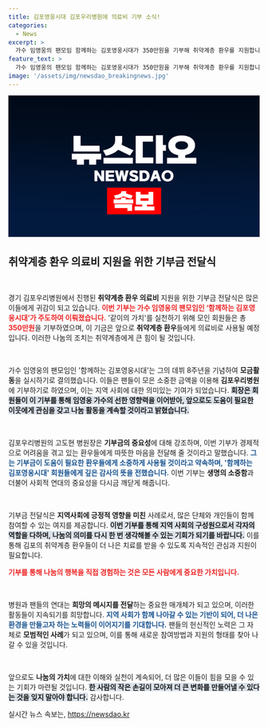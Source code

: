 ```yaml
---
title: 김포영웅시대 김포우리병원에 의료비 기부 소식!
categories:
  - News
excerpt: >
  가수 임영웅의 팬모임 함께하는 김포영웅시대가 350만원을 기부해 취약계층 환우를 지원합니다. 따뜻한 나눔의 의미가 담긴 이 기부금이 어떻게 사용될지, 그 감동의 사연을 확인해보세요!
feature_text: >
  가수 임영웅의 팬모임 함께하는 김포영웅시대가 350만원을 기부해 취약계층 환우를 지원합니다. 따뜻한 나눔의 의미가 담긴 이 기부금이 어떻게 사용될지, 그 감동의 사연을 확인해보세요!
image: '/assets/img/newsdao_breakingnews.jpg'
---
```


<p><img src="/assets/img/newsdao_breakingnews.jpg" alt="koreaapp 속보" /></p>

<h2 data-ke-size="size26">취약계층 환우 의료비 지원을 위한 기부금 전달식</h2>

<p data-ke-size="size16">&nbsp;</p>

<p>경기 김포우리병원에서 진행된 <b>취약계층 환우 의료비</b> 지원을 위한 기부금 전달식은 많은 이들에게 귀감이 되고 있습니다. <b><span style="color: #ee2323;">이번 기부는 가수 임영웅의 팬모임인 ‘함께하는 김포영웅시대’가 주도하여 이뤄졌습니다.</span></b> '같이의 가치'를 실천하기 위해 모인 회원들은 총 <b><span style="color: #ee2323;">350만원</span></b>을 기부하였으며, 이 기금은 앞으로 <b>취약계층 환우</b>들에게 의료비로 사용될 예정입니다. 이러한 나눔의 조치는 취약계층에게 큰 힘이 될 것입니다.</p>

<p data-ke-size="size16">&nbsp;</p>

<p>가수 임영웅의 팬모임인 '함께하는 김포영웅시대'는 그의 데뷔 8주년을 기념하여 <b>모금활동</b>을 실시하기로 결의했습니다. 이들은 팬들이 모은 소중한 금액을 이용해 <b>김포우리병원</b>에 기부하기로 하였으며, 이는 지역 사회에 대한 의미있는 기여가 되었습니다. <b><span style="background-color: #21538527;">회장은 회원들이 이 기부를 통해 임영웅 가수의 선한 영향력을 이어받아, 앞으로도 도움이 필요한 이웃에게 관심을 갖고 나눔 활동을 계속할 것이라고 밝혔습니다.</span></b></p>

<p data-ke-size="size16">&nbsp;</p>

<p>김포우리병원의 고도현 병원장은 <b>기부금의 중요성</b>에 대해 강조하며, 이번 기부가 경제적으로 어려움을 겪고 있는 환우들에게 따뜻한 마음을 전달해 줄 것이라고 말했습니다. <b><span style="color: #1a5490;">그는 기부금이 도움이 필요한 환우들에게 소중하게 사용될 것이라고 약속하며, '함께하는 김포영웅시대' 회원들에게 깊은 감사의 뜻을 전했습니다.</span></b> 이번 기부는 <b>생명의 소중함</b>과 더불어 사회적 연대의 중요성을 다시금 깨닫게 해줍니다.</p>

<p data-ke-size="size16">&nbsp;</p>

<p>기부금 전달식은 <b>지역사회에 긍정적 영향을 미친</b> 사례로서, 많은 단체와 개인들이 함께 참여할 수 있는 여지를 제공합니다. <b><span style="background-color: #21538527;">이번 기부를 통해 지역 사회의 구성원으로서 각자의 역할을 다하며, 나눔의 의미를 다시 한 번 생각해볼 수 있는 기회가 되기를 바랍니다.</span></b> 이를 통해 김포의 취약계층 환우들이 더 나은 치료를 받을 수 있도록 지속적인 관심과 지원이 필요합니다.</p>

<p><b><span style="color: #ee2323;">기부를 통해 나눔의 행복을 직접 경험하는 것은 모든 사람에게 중요한 가치입니다.</span></b></p>

<p data-ke-size="size16">&nbsp;</p>

<p>병원과 팬들의 연대는 <b>희망의 메시지를 전달</b>하는 중요한 매개체가 되고 있으며, 이러한 활동들이 지속되기를 희망합니다. <b><span style="color: #1a5490;">지역 사회가 함께 나아갈 수 있는 기반이 되어, 더 나은 환경을 만들고자 하는 노력들이 이어지기를 기대합니다.</span></b> 팬들의 헌신적인 노력은 그 자체로 <b>모범적인 사례</b>가 되고 있으며, 이를 통해 새로운 참여방법과 지원의 형태를 찾아 나갈 수 있을 것입니다. </p>

<p data-ke-size="size16">&nbsp;</p>

<p>앞으로도 <b>나눔의 가치</b>에 대한 이해와 실천이 계속되어, 더 많은 이들이 힘을 모을 수 있는 기회가 마련될 것입니다. <b><span style="background-color: #21538527;">한 사람의 작은 손길이 모아져 더 큰 변화를 만들어낼 수 있다는 것을 잊지 말아야 합니다.</span></b> 감사합니다.</p>
실시간 뉴스 속보는, <a href="https://newsdao.kr" rel="dofollow">https://newsdao.kr</a>


